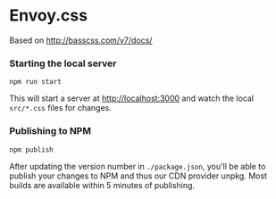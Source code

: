 # Envoy.css

Based on http://basscss.com/v7/docs/

### Starting the local server

```
npm run start

```

This will start a server at [http://localhost:3000]() and watch the local
`src/*.css` files for changes.

### Publishing to NPM

```
npm publish
```

After updating the version number in `./package.json`, you'll be able to publish
your changes to NPM and thus our CDN provider unpkg. Most builds are available
within 5 minutes of publishing.
